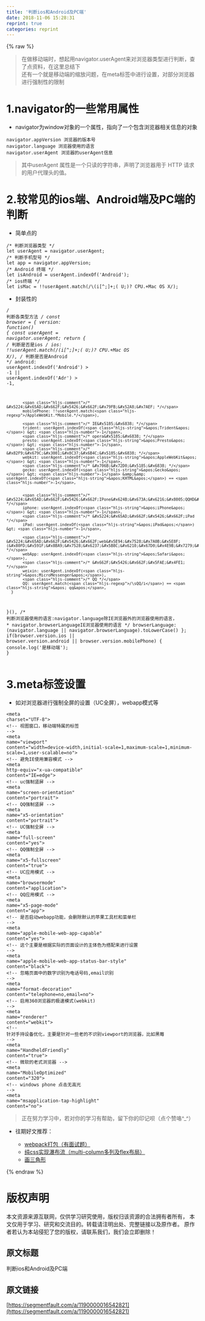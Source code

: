 ```yaml
---
title: '判断ios和Android及PC端' 
date: 2018-11-06 15:28:31
reprint: true
categories: reprint
---
```


{% raw %}
<blockquote>&#x5728;&#x505A;&#x79FB;&#x52A8;&#x7AEF;&#x65F6;&#xFF0C;&#x60F3;&#x8D77;&#x7528;navigator.userAgent&#x6765;&#x5BF9;&#x6D4F;&#x89C8;&#x5668;&#x7C7B;&#x578B;&#x8FDB;&#x884C;&#x5224;&#x65AD;&#xFF0C;&#x67E5;&#x4E86;&#x70B9;&#x8D44;&#x6599;&#xFF0C;&#x5728;&#x8FD9;&#x91CC;&#x603B;&#x7ED3;&#x4E0B;<br>&#x8FD8;&#x6709;&#x4E00;&#x4E2A;&#x5C31;&#x662F;&#x79FB;&#x52A8;&#x7AEF;&#x7684;&#x7F29;&#x653E;&#x95EE;&#x9898;&#xFF0C;&#x5728;meta&#x6807;&#x7B7E;&#x4E2D;&#x8FDB;&#x884C;&#x8BBE;&#x7F6E;&#xFF0C;&#x5BF9;&#x90E8;&#x5206;&#x6D4F;&#x89C8;&#x5668;&#x8FDB;&#x884C;&#x5F3A;&#x5236;&#x6027;&#x7684;&#x9650;&#x5236;</blockquote><h1 id="articleHeader0">1.navigator&#x7684;&#x4E00;&#x4E9B;&#x5E38;&#x7528;&#x5C5E;&#x6027;</h1><ul><li>navigator&#x4E3A;window&#x5BF9;&#x8C61;&#x7684;&#x4E00;&#x4E2A;&#x5C5E;&#x6027;&#xFF0C;&#x6307;&#x5411;&#x4E86;&#x4E00;&#x4E2A;&#x5305;&#x542B;&#x6D4F;&#x89C8;&#x5668;&#x76F8;&#x5173;&#x4FE1;&#x606F;&#x7684;&#x5BF9;&#x8C61;</li></ul><div class="widget-codetool" style="display:none"><div class="widget-codetool--inner"><span class="selectCode code-tool" data-toggle="tooltip" data-placement="top" title="" data-original-title="&#x5168;&#x9009;"></span> <span type="button" class="copyCode code-tool" data-toggle="tooltip" data-placement="top" data-clipboard-text="navigator.appVersion &#x6D4F;&#x89C8;&#x5668;&#x7684;&#x7248;&#x672C;&#x53F7; 
navigator.language &#x6D4F;&#x89C8;&#x5668;&#x4F7F;&#x7528;&#x7684;&#x8BED;&#x8A00; 
navigator.userAgent &#x6D4F;&#x89C8;&#x5668;&#x7684;userAgent&#x4FE1;&#x606F;" title="" data-original-title="&#x590D;&#x5236;"></span> <span type="button" class="saveToNote code-tool" data-toggle="tooltip" data-placement="top" title="" data-original-title="&#x653E;&#x8FDB;&#x7B14;&#x8BB0;"></span></div></div><pre class="hljs stylus"><code>navigator<span class="hljs-selector-class">.appVersion</span> &#x6D4F;&#x89C8;&#x5668;&#x7684;&#x7248;&#x672C;&#x53F7; 
navigator<span class="hljs-selector-class">.language</span> &#x6D4F;&#x89C8;&#x5668;&#x4F7F;&#x7528;&#x7684;&#x8BED;&#x8A00; 
navigator<span class="hljs-selector-class">.userAgent</span> &#x6D4F;&#x89C8;&#x5668;&#x7684;userAgent&#x4FE1;&#x606F;</code></pre><blockquote>&#x5176;&#x4E2D;userAgent &#x5C5E;&#x6027;&#x662F;&#x4E00;&#x4E2A;&#x53EA;&#x8BFB;&#x7684;&#x5B57;&#x7B26;&#x4E32;&#xFF0C;&#x58F0;&#x660E;&#x4E86;&#x6D4F;&#x89C8;&#x5668;&#x7528;&#x4E8E; HTTP &#x8BF7;&#x6C42;&#x7684;&#x7528;&#x6237;&#x4EE3;&#x7406;&#x5934;&#x7684;&#x503C;&#x3002;</blockquote><h1 id="articleHeader1">2.&#x8F83;&#x5E38;&#x89C1;&#x7684;ios&#x7AEF;&#x3001;Android&#x7AEF;&#x53CA;PC&#x7AEF;&#x7684;&#x5224;&#x65AD;</h1><ul><li>&#x7B80;&#x5355;&#x70B9;&#x7684;</li></ul><div class="widget-codetool" style="display:none"><div class="widget-codetool--inner"><span class="selectCode code-tool" data-toggle="tooltip" data-placement="top" title="" data-original-title="&#x5168;&#x9009;"></span> <span type="button" class="copyCode code-tool" data-toggle="tooltip" data-placement="top" data-clipboard-text="/* &#x5224;&#x65AD;&#x6D4F;&#x89C8;&#x5668;&#x7C7B;&#x578B; */
let userAgent = navigator.userAgent;
/* &#x5224;&#x65AD;&#x624B;&#x673A;&#x578B;&#x53F7; */
let app = navigator.appVersion;
/* Android &#x7EC8;&#x7AEF; */
let isAndroid = userAgent.indexOf(&apos;Android&apos;);
/* ios&#x7EC8;&#x7AEF; */
let isMac = !!userAgent.match(/\(i[^;]+;( U;)? CPU.+Mac OS X/);" title="" data-original-title="&#x590D;&#x5236;"></span> <span type="button" class="saveToNote code-tool" data-toggle="tooltip" data-placement="top" title="" data-original-title="&#x653E;&#x8FDB;&#x7B14;&#x8BB0;"></span></div></div><pre class="hljs nix"><code><span class="hljs-comment">/* &#x5224;&#x65AD;&#x6D4F;&#x89C8;&#x5668;&#x7C7B;&#x578B; */</span>
<span class="hljs-keyword">let</span> <span class="hljs-attr">userAgent</span> = navigator.userAgent;
<span class="hljs-comment">/* &#x5224;&#x65AD;&#x624B;&#x673A;&#x578B;&#x53F7; */</span>
<span class="hljs-keyword">let</span> <span class="hljs-attr">app</span> = navigator.appVersion;
<span class="hljs-comment">/* Android &#x7EC8;&#x7AEF; */</span>
<span class="hljs-keyword">let</span> <span class="hljs-attr">isAndroid</span> = userAgent.indexOf(&apos;Android&apos;);
<span class="hljs-comment">/* ios&#x7EC8;&#x7AEF; */</span>
<span class="hljs-keyword">let</span> <span class="hljs-attr">isMac</span> = !!userAgent.match(/\(i[^;]+;( U;)? CPU.+Mac OS X/);</code></pre><ul><li>&#x5C01;&#x88C5;&#x6027;&#x7684;</li></ul><div class="widget-codetool" style="display:none"><div class="widget-codetool--inner"><span class="selectCode code-tool" data-toggle="tooltip" data-placement="top" title="" data-original-title="&#x5168;&#x9009;"></span> <span type="button" class="copyCode code-tool" data-toggle="tooltip" data-placement="top" data-clipboard-text="/* &#x5224;&#x65AD;&#x5404;&#x7C7B;&#x578B;&#x65B9;&#x6CD5; */
const browser = {
   version: function() {
       const userAgent = navigator.userAgent;
       return {
           /* &#x5224;&#x65AD;&#x662F;&#x5426;&#x662F;ios */
           ios: !!userAgent.match(/\(i[^;]+;( U;)? CPU.+Mac OS X/),
           /* &#x5224;&#x65AD;&#x662F;&#x5426;&#x662F;Android */
           android: userAgent.indexOf(&apos;Android&apos;) &gt; -1 || userAgent.indexOf(&apos;Adr&apos;) &gt; -1,

           /* &#x5224;&#x65AD;&#x662F;&#x5426;&#x662F;&#x79FB;&#x52A8;&#x7AEF; */
           mobilePhone: !!userAgent.match(/AppleWebKit.*Mobile.*/),

           /* IE&#x5185;&#x6838; */
           trident: userAgent.indexOf(&apos;Trident&apos;) &gt; -1,
           /* opera&#x5185;&#x6838; */
           presto: userAgent.indexOf(&apos;Presto&apos;) &gt; -1,
           /* &#x82F9;&#x679C;&#x3001;&#x8C37;&#x6B4C;&#x5185;&#x6838; */
           webkit: userAgent.indexOf(&apos;AppleWebKit&apos;) &gt; -1,
           /* &#x706B;&#x72D0;&#x5185;&#x6838; */
           gecko: userAgent.indexOf(&apos;Gecko&apos;) &gt; -1 &amp;&amp; userAgent.indexOf(&apos;KHTML&apos;) == -1,


           /* &#x5224;&#x65AD;&#x662F;&#x5426;&#x662F;IPone&#x624B;&#x673A;&#x6216;&#x8005;QQHD&#x6D4F;&#x89C8;&#x5668; */
           iphone: userAgent.indexOf(&apos;iPhone&apos;) &gt; -1,
           /* &#x5224;&#x65AD;&#x662F;&#x5426;&#x662F;iPad */
           iPad: userAgent.indexOf(&apos;iPad&apos;) &gt; -1,

           /* &#x5224;&#x65AD;&#x662F;&#x5426;&#x662F;web&#x5E94;&#x7528;&#x7A0B;&#x5E8F;(&#x80FD;&#x591F;&#x8BA9;&#x7528;&#x6237;&#x5B8C;&#x6210;&#x67D0;&#x4E9B;&#x7279;&#x5B9A;&#x4EFB;&#x52A1;&#x7684;&#x7F51;&#x7AD9;)&#xFF0C;&#x6CA1;&#x6709;&#x5934;&#x90E8;&#x548C;&#x5E95;&#x90E8; */
           webApp: userAgent.indexOf(&apos;Safari&apos;),
           /* &#x662F;&#x5426;&#x662F;&#x5FAE;&#x4FE1; */
           weixin: userAgent.indexOf(&apos;MicroMessenger&apos;),
           /* QQ */
           QQ: userAgent.match(/\sQQ/i) == &apos; qq&apos;,
      }
   }(),
   /* &#x5224;&#x65AD;&#x6D4F;&#x89C8;&#x5668;&#x4F7F;&#x7528;&#x7684;&#x8BED;&#x8A00;:navigator.language&#x9664;IE&#x6D4F;&#x89C8;&#x5668;&#x5916;&#x7684;&#x6D4F;&#x89C8;&#x5668;&#x4F7F;&#x7528;&#x7684;&#x8BED;&#x8A00;&#xFF0C; 
    * navigator.browserLanguageIE&#x6D4F;&#x89C8;&#x5668;&#x4F7F;&#x7528;&#x7684;&#x8BED;&#x8A00; 
    */
   browserLanguage: (navigator.language || navigator.browserLanguage).toLowerCase()
};
if(browser.version.ios || browser.version.android || browser.version.mobilePhone) {
  console.log(&apos;&#x662F;&#x79FB;&#x52A8;&#x7AEF;&apos;);
}" title="" data-original-title="&#x590D;&#x5236;"></span> <span type="button" class="saveToNote code-tool" data-toggle="tooltip" data-placement="top" title="" data-original-title="&#x653E;&#x8FDB;&#x7B14;&#x8BB0;"></span></div></div><pre class="hljs javascript"><code><span class="hljs-comment">/* &#x5224;&#x65AD;&#x5404;&#x7C7B;&#x578B;&#x65B9;&#x6CD5; */</span>
<span class="hljs-keyword">const</span> browser = {
   <span class="hljs-attr">version</span>: <span class="hljs-function"><span class="hljs-keyword">function</span>(<span class="hljs-params"></span>) </span>{
       <span class="hljs-keyword">const</span> userAgent = navigator.userAgent;
       <span class="hljs-keyword">return</span> {
           <span class="hljs-comment">/* &#x5224;&#x65AD;&#x662F;&#x5426;&#x662F;ios */</span>
           ios: !!userAgent.match(<span class="hljs-regexp">/\(i[^;]+;( U;)? CPU.+Mac OS X/</span>),
           <span class="hljs-comment">/* &#x5224;&#x65AD;&#x662F;&#x5426;&#x662F;Android */</span>
           android: userAgent.indexOf(<span class="hljs-string">&apos;Android&apos;</span>) &gt; <span class="hljs-number">-1</span> || userAgent.indexOf(<span class="hljs-string">&apos;Adr&apos;</span>) &gt; <span class="hljs-number">-1</span>,

           <span class="hljs-comment">/* &#x5224;&#x65AD;&#x662F;&#x5426;&#x662F;&#x79FB;&#x52A8;&#x7AEF; */</span>
           mobilePhone: !!userAgent.match(<span class="hljs-regexp">/AppleWebKit.*Mobile.*/</span>),

           <span class="hljs-comment">/* IE&#x5185;&#x6838; */</span>
           trident: userAgent.indexOf(<span class="hljs-string">&apos;Trident&apos;</span>) &gt; <span class="hljs-number">-1</span>,
           <span class="hljs-comment">/* opera&#x5185;&#x6838; */</span>
           presto: userAgent.indexOf(<span class="hljs-string">&apos;Presto&apos;</span>) &gt; <span class="hljs-number">-1</span>,
           <span class="hljs-comment">/* &#x82F9;&#x679C;&#x3001;&#x8C37;&#x6B4C;&#x5185;&#x6838; */</span>
           webkit: userAgent.indexOf(<span class="hljs-string">&apos;AppleWebKit&apos;</span>) &gt; <span class="hljs-number">-1</span>,
           <span class="hljs-comment">/* &#x706B;&#x72D0;&#x5185;&#x6838; */</span>
           gecko: userAgent.indexOf(<span class="hljs-string">&apos;Gecko&apos;</span>) &gt; <span class="hljs-number">-1</span> &amp;&amp; userAgent.indexOf(<span class="hljs-string">&apos;KHTML&apos;</span>) == <span class="hljs-number">-1</span>,


           <span class="hljs-comment">/* &#x5224;&#x65AD;&#x662F;&#x5426;&#x662F;IPone&#x624B;&#x673A;&#x6216;&#x8005;QQHD&#x6D4F;&#x89C8;&#x5668; */</span>
           iphone: userAgent.indexOf(<span class="hljs-string">&apos;iPhone&apos;</span>) &gt; <span class="hljs-number">-1</span>,
           <span class="hljs-comment">/* &#x5224;&#x65AD;&#x662F;&#x5426;&#x662F;iPad */</span>
           iPad: userAgent.indexOf(<span class="hljs-string">&apos;iPad&apos;</span>) &gt; <span class="hljs-number">-1</span>,

           <span class="hljs-comment">/* &#x5224;&#x65AD;&#x662F;&#x5426;&#x662F;web&#x5E94;&#x7528;&#x7A0B;&#x5E8F;(&#x80FD;&#x591F;&#x8BA9;&#x7528;&#x6237;&#x5B8C;&#x6210;&#x67D0;&#x4E9B;&#x7279;&#x5B9A;&#x4EFB;&#x52A1;&#x7684;&#x7F51;&#x7AD9;)&#xFF0C;&#x6CA1;&#x6709;&#x5934;&#x90E8;&#x548C;&#x5E95;&#x90E8; */</span>
           webApp: userAgent.indexOf(<span class="hljs-string">&apos;Safari&apos;</span>),
           <span class="hljs-comment">/* &#x662F;&#x5426;&#x662F;&#x5FAE;&#x4FE1; */</span>
           weixin: userAgent.indexOf(<span class="hljs-string">&apos;MicroMessenger&apos;</span>),
           <span class="hljs-comment">/* QQ */</span>
           QQ: userAgent.match(<span class="hljs-regexp">/\sQQ/i</span>) == <span class="hljs-string">&apos; qq&apos;</span>,
      }
   }(),
   <span class="hljs-comment">/* &#x5224;&#x65AD;&#x6D4F;&#x89C8;&#x5668;&#x4F7F;&#x7528;&#x7684;&#x8BED;&#x8A00;:navigator.language&#x9664;IE&#x6D4F;&#x89C8;&#x5668;&#x5916;&#x7684;&#x6D4F;&#x89C8;&#x5668;&#x4F7F;&#x7528;&#x7684;&#x8BED;&#x8A00;&#xFF0C; 
    * navigator.browserLanguageIE&#x6D4F;&#x89C8;&#x5668;&#x4F7F;&#x7528;&#x7684;&#x8BED;&#x8A00; 
    */</span>
   browserLanguage: (navigator.language || navigator.browserLanguage).toLowerCase()
};
<span class="hljs-keyword">if</span>(browser.version.ios || browser.version.android || browser.version.mobilePhone) {
  <span class="hljs-built_in">console</span>.log(<span class="hljs-string">&apos;&#x662F;&#x79FB;&#x52A8;&#x7AEF;&apos;</span>);
}</code></pre><h1 id="articleHeader2">3.meta&#x6807;&#x7B7E;&#x8BBE;&#x7F6E;</h1><ul><li>&#x5982;&#x5BF9;&#x6D4F;&#x89C8;&#x5668;&#x8FDB;&#x884C;&#x5F3A;&#x5236;&#x5168;&#x5C4F;&#x7684;&#x8BBE;&#x7F6E;&#xFF08;UC&#x5168;&#x5C4F;&#xFF09;&#xFF0C;webapp&#x6A21;&#x5F0F;&#x7B49;</li></ul><div class="widget-codetool" style="display:none"><div class="widget-codetool--inner"><span class="selectCode code-tool" data-toggle="tooltip" data-placement="top" title="" data-original-title="&#x5168;&#x9009;"></span> <span type="button" class="copyCode code-tool" data-toggle="tooltip" data-placement="top" data-clipboard-text="&lt;meta charset=&quot;UTF-8&quot;&gt;
&lt;!-- &#x89C6;&#x56FE;&#x7A97;&#x53E3;&#xFF0C;&#x79FB;&#x52A8;&#x7AEF;&#x7279;&#x5C5E;&#x7684;&#x6807;&#x7B7E; --&gt;
&lt;meta name=&quot;viewport&quot; content=&quot;width=device-width,initial-scale=1,maximum-scale=1,minimum-scale=1,user-scalable=no&quot;&gt;
&lt;!-- &#x907F;&#x514D;IE&#x4F7F;&#x7528;&#x517C;&#x5BB9;&#x6A21;&#x5F0F; --&gt;
&lt;meta http-equiv=&quot;x-ua-compatible&quot; content=&quot;IE=edge&quot;&gt;
&lt;!-- uc&#x5F3A;&#x5236;&#x7AD6;&#x5C4F; --&gt;
&lt;meta name=&quot;screen-orientation&quot; content=&quot;portrait&quot;&gt;
&lt;!-- QQ&#x5F3A;&#x5236;&#x7AD6;&#x5C4F; --&gt;
&lt;meta name=&quot;x5-orientation&quot; content=&quot;portrait&quot;&gt;
&lt;!--&#xA0;UC&#x5F3A;&#x5236;&#x5168;&#x5C4F; --&gt;
&lt;meta name=&quot;full-screen&quot; content=&quot;yes&quot;&gt;
&lt;!--&#xA0;QQ&#x5F3A;&#x5236;&#x5168;&#x5C4F; --&gt;
&lt;meta name=&quot;x5-fullscreen&quot; content=&quot;true&quot;&gt;
&lt;!--&#xA0;UC&#x5E94;&#x7528;&#x6A21;&#x5F0F; --&gt;
&lt;meta name=&quot;browsermode&quot; content=&quot;application&quot;&gt;
&lt;!--&#xA0;QQ&#x5E94;&#x7528;&#x6A21;&#x5F0F; --&gt;
&lt;meta name=&quot;x5-page-mode&quot; content=&quot;app&quot;&gt;
&lt;!--&#xA0;&#x662F;&#x5426;&#x542F;&#x52A8;webapp&#x529F;&#x80FD;&#xFF0C;&#x4F1A;&#x5220;&#x9664;&#x9ED8;&#x8BA4;&#x7684;&#x82F9;&#x679C;&#x5DE5;&#x5177;&#x680F;&#x548C;&#x83DC;&#x5355;&#x680F; --&gt;
&lt;meta name=&quot;apple-mobile-web-app-capable&quot; content=&quot;yes&quot;&gt;
&lt;!--&#xA0;&#x8FD9;&#x4E2A;&#x4E3B;&#x8981;&#x662F;&#x6839;&#x636E;&#x5B9E;&#x9645;&#x7684;&#x9875;&#x9762;&#x8BBE;&#x8BA1;&#x7684;&#x4E3B;&#x4F53;&#x8272;&#x4E3A;&#x642D;&#x914D;&#x6765;&#x8FDB;&#x884C;&#x8BBE;&#x7F6E; --&gt;
&lt;meta name=&quot;apple-mobile-web-app-status-bar-style&quot; content=&quot;black&quot;&gt;
&lt;!--&#xA0;&#x5FFD;&#x7565;&#x9875;&#x9762;&#x4E2D;&#x7684;&#x6570;&#x5B57;&#x8BC6;&#x522B;&#x4E3A;&#x7535;&#x8BDD;&#x53F7;&#x7801;,email&#x8BC6;&#x522B; --&gt;
&lt;meta name=&quot;format-decoration&quot; content=&quot;telephone=no,email=no&quot;&gt;
&lt;!-- &#x542F;&#x7528;360&#x6D4F;&#x89C8;&#x5668;&#x7684;&#x6781;&#x901F;&#x6A21;&#x5F0F;(webkit) --&gt;
&lt;meta name=&quot;renderer&quot; content=&quot;webkit&quot;&gt;
&lt;!-- &#x9488;&#x5BF9;&#x624B;&#x6301;&#x8BBE;&#x5907;&#x4F18;&#x5316;&#xFF0C;&#x4E3B;&#x8981;&#x662F;&#x9488;&#x5BF9;&#x4E00;&#x4E9B;&#x8001;&#x7684;&#x4E0D;&#x8BC6;&#x522B;viewport&#x7684;&#x6D4F;&#x89C8;&#x5668;&#xFF0C;&#x6BD4;&#x5982;&#x9ED1;&#x8393; --&gt;
&lt;meta name=&quot;HandheldFriendly&quot; content=&quot;true&quot;&gt;
&lt;!--&#xA0;&#x5FAE;&#x8F6F;&#x7684;&#x8001;&#x5F0F;&#x6D4F;&#x89C8;&#x5668; --&gt;
&lt;meta name=&quot;MobileOptimized&quot; content=&quot;320&quot;&gt;
&lt;!-- windows phone &#x70B9;&#x51FB;&#x65E0;&#x9AD8;&#x5149; --&gt;
&lt;meta name=&quot;msapplication-tap-highlight&quot; content=&quot;no&quot;&gt;" title="" data-original-title="&#x590D;&#x5236;"></span> <span type="button" class="saveToNote code-tool" data-toggle="tooltip" data-placement="top" title="" data-original-title="&#x653E;&#x8FDB;&#x7B14;&#x8BB0;"></span></div></div><pre class="hljs xml"><code><span class="hljs-tag">&lt;<span class="hljs-name">meta</span> <span class="hljs-attr">charset</span>=<span class="hljs-string">&quot;UTF-8&quot;</span>&gt;</span>
<span class="hljs-comment">&lt;!-- &#x89C6;&#x56FE;&#x7A97;&#x53E3;&#xFF0C;&#x79FB;&#x52A8;&#x7AEF;&#x7279;&#x5C5E;&#x7684;&#x6807;&#x7B7E; --&gt;</span>
<span class="hljs-tag">&lt;<span class="hljs-name">meta</span> <span class="hljs-attr">name</span>=<span class="hljs-string">&quot;viewport&quot;</span> <span class="hljs-attr">content</span>=<span class="hljs-string">&quot;width=device-width,initial-scale=1,maximum-scale=1,minimum-scale=1,user-scalable=no&quot;</span>&gt;</span>
<span class="hljs-comment">&lt;!-- &#x907F;&#x514D;IE&#x4F7F;&#x7528;&#x517C;&#x5BB9;&#x6A21;&#x5F0F; --&gt;</span>
<span class="hljs-tag">&lt;<span class="hljs-name">meta</span> <span class="hljs-attr">http-equiv</span>=<span class="hljs-string">&quot;x-ua-compatible&quot;</span> <span class="hljs-attr">content</span>=<span class="hljs-string">&quot;IE=edge&quot;</span>&gt;</span>
<span class="hljs-comment">&lt;!-- uc&#x5F3A;&#x5236;&#x7AD6;&#x5C4F; --&gt;</span>
<span class="hljs-tag">&lt;<span class="hljs-name">meta</span> <span class="hljs-attr">name</span>=<span class="hljs-string">&quot;screen-orientation&quot;</span> <span class="hljs-attr">content</span>=<span class="hljs-string">&quot;portrait&quot;</span>&gt;</span>
<span class="hljs-comment">&lt;!-- QQ&#x5F3A;&#x5236;&#x7AD6;&#x5C4F; --&gt;</span>
<span class="hljs-tag">&lt;<span class="hljs-name">meta</span> <span class="hljs-attr">name</span>=<span class="hljs-string">&quot;x5-orientation&quot;</span> <span class="hljs-attr">content</span>=<span class="hljs-string">&quot;portrait&quot;</span>&gt;</span>
<span class="hljs-comment">&lt;!--&#xA0;UC&#x5F3A;&#x5236;&#x5168;&#x5C4F; --&gt;</span>
<span class="hljs-tag">&lt;<span class="hljs-name">meta</span> <span class="hljs-attr">name</span>=<span class="hljs-string">&quot;full-screen&quot;</span> <span class="hljs-attr">content</span>=<span class="hljs-string">&quot;yes&quot;</span>&gt;</span>
<span class="hljs-comment">&lt;!--&#xA0;QQ&#x5F3A;&#x5236;&#x5168;&#x5C4F; --&gt;</span>
<span class="hljs-tag">&lt;<span class="hljs-name">meta</span> <span class="hljs-attr">name</span>=<span class="hljs-string">&quot;x5-fullscreen&quot;</span> <span class="hljs-attr">content</span>=<span class="hljs-string">&quot;true&quot;</span>&gt;</span>
<span class="hljs-comment">&lt;!--&#xA0;UC&#x5E94;&#x7528;&#x6A21;&#x5F0F; --&gt;</span>
<span class="hljs-tag">&lt;<span class="hljs-name">meta</span> <span class="hljs-attr">name</span>=<span class="hljs-string">&quot;browsermode&quot;</span> <span class="hljs-attr">content</span>=<span class="hljs-string">&quot;application&quot;</span>&gt;</span>
<span class="hljs-comment">&lt;!--&#xA0;QQ&#x5E94;&#x7528;&#x6A21;&#x5F0F; --&gt;</span>
<span class="hljs-tag">&lt;<span class="hljs-name">meta</span> <span class="hljs-attr">name</span>=<span class="hljs-string">&quot;x5-page-mode&quot;</span> <span class="hljs-attr">content</span>=<span class="hljs-string">&quot;app&quot;</span>&gt;</span>
<span class="hljs-comment">&lt;!--&#xA0;&#x662F;&#x5426;&#x542F;&#x52A8;webapp&#x529F;&#x80FD;&#xFF0C;&#x4F1A;&#x5220;&#x9664;&#x9ED8;&#x8BA4;&#x7684;&#x82F9;&#x679C;&#x5DE5;&#x5177;&#x680F;&#x548C;&#x83DC;&#x5355;&#x680F; --&gt;</span>
<span class="hljs-tag">&lt;<span class="hljs-name">meta</span> <span class="hljs-attr">name</span>=<span class="hljs-string">&quot;apple-mobile-web-app-capable&quot;</span> <span class="hljs-attr">content</span>=<span class="hljs-string">&quot;yes&quot;</span>&gt;</span>
<span class="hljs-comment">&lt;!--&#xA0;&#x8FD9;&#x4E2A;&#x4E3B;&#x8981;&#x662F;&#x6839;&#x636E;&#x5B9E;&#x9645;&#x7684;&#x9875;&#x9762;&#x8BBE;&#x8BA1;&#x7684;&#x4E3B;&#x4F53;&#x8272;&#x4E3A;&#x642D;&#x914D;&#x6765;&#x8FDB;&#x884C;&#x8BBE;&#x7F6E; --&gt;</span>
<span class="hljs-tag">&lt;<span class="hljs-name">meta</span> <span class="hljs-attr">name</span>=<span class="hljs-string">&quot;apple-mobile-web-app-status-bar-style&quot;</span> <span class="hljs-attr">content</span>=<span class="hljs-string">&quot;black&quot;</span>&gt;</span>
<span class="hljs-comment">&lt;!--&#xA0;&#x5FFD;&#x7565;&#x9875;&#x9762;&#x4E2D;&#x7684;&#x6570;&#x5B57;&#x8BC6;&#x522B;&#x4E3A;&#x7535;&#x8BDD;&#x53F7;&#x7801;,email&#x8BC6;&#x522B; --&gt;</span>
<span class="hljs-tag">&lt;<span class="hljs-name">meta</span> <span class="hljs-attr">name</span>=<span class="hljs-string">&quot;format-decoration&quot;</span> <span class="hljs-attr">content</span>=<span class="hljs-string">&quot;telephone=no,email=no&quot;</span>&gt;</span>
<span class="hljs-comment">&lt;!-- &#x542F;&#x7528;360&#x6D4F;&#x89C8;&#x5668;&#x7684;&#x6781;&#x901F;&#x6A21;&#x5F0F;(webkit) --&gt;</span>
<span class="hljs-tag">&lt;<span class="hljs-name">meta</span> <span class="hljs-attr">name</span>=<span class="hljs-string">&quot;renderer&quot;</span> <span class="hljs-attr">content</span>=<span class="hljs-string">&quot;webkit&quot;</span>&gt;</span>
<span class="hljs-comment">&lt;!-- &#x9488;&#x5BF9;&#x624B;&#x6301;&#x8BBE;&#x5907;&#x4F18;&#x5316;&#xFF0C;&#x4E3B;&#x8981;&#x662F;&#x9488;&#x5BF9;&#x4E00;&#x4E9B;&#x8001;&#x7684;&#x4E0D;&#x8BC6;&#x522B;viewport&#x7684;&#x6D4F;&#x89C8;&#x5668;&#xFF0C;&#x6BD4;&#x5982;&#x9ED1;&#x8393; --&gt;</span>
<span class="hljs-tag">&lt;<span class="hljs-name">meta</span> <span class="hljs-attr">name</span>=<span class="hljs-string">&quot;HandheldFriendly&quot;</span> <span class="hljs-attr">content</span>=<span class="hljs-string">&quot;true&quot;</span>&gt;</span>
<span class="hljs-comment">&lt;!--&#xA0;&#x5FAE;&#x8F6F;&#x7684;&#x8001;&#x5F0F;&#x6D4F;&#x89C8;&#x5668; --&gt;</span>
<span class="hljs-tag">&lt;<span class="hljs-name">meta</span> <span class="hljs-attr">name</span>=<span class="hljs-string">&quot;MobileOptimized&quot;</span> <span class="hljs-attr">content</span>=<span class="hljs-string">&quot;320&quot;</span>&gt;</span>
<span class="hljs-comment">&lt;!-- windows phone &#x70B9;&#x51FB;&#x65E0;&#x9AD8;&#x5149; --&gt;</span>
<span class="hljs-tag">&lt;<span class="hljs-name">meta</span> <span class="hljs-attr">name</span>=<span class="hljs-string">&quot;msapplication-tap-highlight&quot;</span> <span class="hljs-attr">content</span>=<span class="hljs-string">&quot;no&quot;</span>&gt;</span></code></pre><blockquote>&#x6B63;&#x5728;&#x52AA;&#x529B;&#x5B66;&#x4E60;&#x4E2D;&#xFF0C;&#x82E5;&#x5BF9;&#x4F60;&#x7684;&#x5B66;&#x4E60;&#x6709;&#x5E2E;&#x52A9;&#xFF0C;&#x7559;&#x4E0B;&#x4F60;&#x7684;&#x5370;&#x8BB0;&#x5457;&#xFF08;&#x70B9;&#x4E2A;&#x8D5E;&#x54AF;^_^&#xFF09;</blockquote><ul><li><p>&#x5F80;&#x671F;&#x597D;&#x6587;&#x63A8;&#x8350;&#xFF1A;</p><ul><li><a href="https://segmentfault.com/a/1190000016068450">webpack&#x6253;&#x5305;&#xFF08;&#x6709;&#x9762;&#x8BD5;&#x9898;&#xFF09;</a></li><li><a href="https://segmentfault.com/a/1190000016255824" target="_blank">&#x7EAF;css&#x5B9E;&#x73B0;&#x7011;&#x5E03;&#x6D41;&#xFF08;multi-column&#x591A;&#x5217;&#x53CA;flex&#x5E03;&#x5C40;&#xFF09;</a></li><li><a href="https://segmentfault.com/a/1190000016082968">&#x753B;&#x4E09;&#x89D2;&#x5F62;</a></li></ul></li></ul>
{% endraw %}

# 版权声明
本文资源来源互联网，仅供学习研究使用，版权归该资源的合法拥有者所有，
本文仅用于学习、研究和交流目的。转载请注明出处、完整链接以及原作者。
原作者若认为本站侵犯了您的版权，请联系我们，我们会立即删除！

## 原文标题
判断ios和Android及PC端

## 原文链接
[https://segmentfault.com/a/1190000016542821](https://segmentfault.com/a/1190000016542821)

